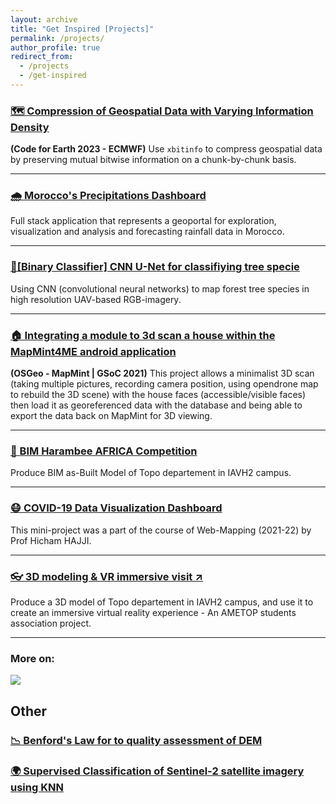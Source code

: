 ```yaml
---
layout: archive
title: "Get Inspired [Projects]"
permalink: /projects/
author_profile: true
redirect_from:
  - /projects
  - /get-inspired
---
```


### [🗺️ Compression of Geospatial Data with Varying Information Density](./cfe-ecmwf-23)

**(Code for Earth 2023 - ECMWF)**
Use `xbitinfo` to compress geospatial data by preserving mutual bitwise information on a chunk-by-chunk basis.

---

### [🌧️ Morocco's Precipitations Dashboard](./precip-morocco)

Full stack application that represents a geoportal for exploration, visualization and analysis and forecasting rainfall data in Morocco.

---

### [🌳[Binary Classifier] CNN U-Net for classifiying tree specie](./binary-tree-classifier)

Using CNN (convolutional neural networks) to map forest tree species in high resolution UAV-based RGB-imagery.

---

### [🏠 Integrating a module to 3d scan a house within the MapMint4ME android application](./gsoc-21)

**(OSGeo - MapMint | GSoC 2021)**
This project allows a minimalist 3D scan (taking multiple pictures, recording camera position, using opendrone map to rebuild the 3D scene) with the house faces (accessible/visible faces) then load it as georeferenced data with the database and being able to export the data back on MapMint for 3D viewing.

---

### [🏢 BIM Harambee AFRICA Competition](./bim-harambee-africa)

Produce BIM as-Built Model of Topo departement in IAVH2 campus.

---

### [😷 COVID-19 Data Visualization Dashboard](./covid-19-vis)

This mini-project was a part of the course of Web-Mapping (2021-22) by Prof Hicham HAJJI.

---

### <a href="https://ametop.ma/21eme-edition/" target="_blank">👓 3D modeling & VR immersive visit ↗</a>

Produce a 3D model of Topo departement in IAVH2 campus, and use it to create an immersive virtual reality experience - An AMETOP students association project.

---

### More on:

<a href="https://www.github.com/ayoubft" target="_blank"><img src="https://img.shields.io/badge/GitHub-100000?style=for-the-badge&logo=github&logoColor=white"/></a>

## Other

### [📉 Benford's Law for to quality assessment of DEM](./benford-law)

### [🌍 Supervised Classification of Sentinel-2 satellite imagery using KNN](./superv-classif-s2)
